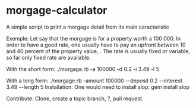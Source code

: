 morgage-calculator
==================

A simple script to print a morgage detail from its main caracteristic

Exemple: 
Let say that the morgage is for a property worth a 100 000.
In order to have a good rate, one usually have to pay an upfront between 10 and 40 percent of the property value, .
The rate is usually fixed or variable, so far only fixed rate are available.

With the short form:
  ./morgage.rb -a 100000 -d 0.2 -i 3.49 -l 5

With a long form:
  ./morgage.rb -amount 100000 --deposit 0.2 --interest 3.49 --length 5
Installation:
One would need to install slop:
  gem install slop

Contribute:
Clone, create a topic branch, ?, pull request.


